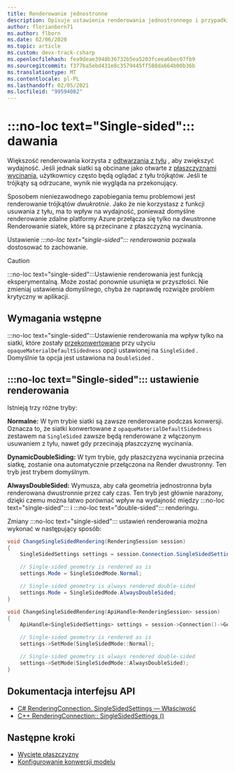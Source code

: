 ```yaml
---
title: Renderowanie jednostronne
description: Opisuje ustawienia renderowania jednostronnego i przypadki użycia
author: florianborn71
ms.author: flborn
ms.date: 02/06/2020
ms.topic: article
ms.custom: devx-track-csharp
ms.openlocfilehash: fea9deae3948b36732b5ea5203fceea6bec07fb9
ms.sourcegitcommit: f377ba5ebd431e8c3579445ff588da664b00b36b
ms.translationtype: MT
ms.contentlocale: pl-PL
ms.lasthandoff: 02/05/2021
ms.locfileid: "99594082"
---
```

# <a name="no-loc-textsingle-sided-rendering"></a>:::no-loc text="Single-sided"::: dawania

Większość renderowania korzysta z [odtwarzania z tyłu](https://en.wikipedia.org/wiki/Back-face_culling) , aby zwiększyć wydajność. Jeśli jednak siatki są obcinane jako otwarte z [płaszczyznami wycinania](cut-planes.md), użytkownicy często będą oglądać z tyłu trójkątów. Jeśli te trójkąty są odrzucane, wynik nie wygląda na przekonujący.

Sposobem nieniezawodnego zapobiegania temu problemowi jest renderowanie trójkątów *dwukrotnie*. Jako że nie korzystasz z funkcji usuwania z tyłu, ma to wpływ na wydajność, ponieważ domyślne renderowanie zdalne platformy Azure przełącza się tylko na dwustronne Renderowanie siatek, które są przecinane z płaszczyzną wycinania.

Ustawienie *:::no-loc text="single-sided"::: renderowania* pozwala dostosować to zachowanie.

> [!CAUTION]
> :::no-loc text="single-sided":::Ustawienie renderowania jest funkcją eksperymentalną. Może zostać ponownie usunięta w przyszłości. Nie zmieniaj ustawienia domyślnego, chyba że naprawdę rozwiąże problem krytyczny w aplikacji.

## <a name="prerequisites"></a>Wymagania wstępne

:::no-loc text="single-sided":::Ustawienie renderowania ma wpływ tylko na siatki, które zostały [przekonwertowane](../../how-tos/conversion/configure-model-conversion.md) przy użyciu `opaqueMaterialDefaultSidedness` opcji ustawionej na `SingleSided` . Domyślnie ta opcja jest ustawiona na `DoubleSided` .

## <a name="no-loc-textsingle-sided-rendering-setting"></a>:::no-loc text="Single-sided"::: ustawienie renderowania

Istnieją trzy różne tryby:

**Normalne:** W tym trybie siatki są zawsze renderowane podczas konwersji. Oznacza to, że siatki konwertowane z `opaqueMaterialDefaultSidedness` zestawem na `SingleSided` zawsze będą renderowane z włączonym usuwaniem z tyłu, nawet gdy przecinają płaszczyznę wycinania.

**DynamicDoubleSiding:** W tym trybie, gdy płaszczyzna wycinania przecina siatkę, zostanie ona automatycznie przełączona na Render dwustronny. Ten tryb jest trybem domyślnym.

**AlwaysDoubleSided:** Wymusza, aby cała geometria jednostronna była renderowana dwustronnie przez cały czas. Ten tryb jest głównie narażony, dzięki czemu można łatwo porównać wpływ na wydajność między :::no-loc text="single-sided"::: i :::no-loc text="double-sided"::: renderingu.

Zmiany :::no-loc text="single-sided"::: ustawień renderowania można wykonać w następujący sposób:

```cs
void ChangeSingleSidedRendering(RenderingSession session)
{
    SingleSidedSettings settings = session.Connection.SingleSidedSettings;

    // Single-sided geometry is rendered as is
    settings.Mode = SingleSidedMode.Normal;

    // Single-sided geometry is always rendered double-sided
    settings.Mode = SingleSidedMode.AlwaysDoubleSided;
}
```

```cpp
void ChangeSingleSidedRendering(ApiHandle<RenderingSession> session)
{
    ApiHandle<SingleSidedSettings> settings = session->Connection()->GetSingleSidedSettings();

    // Single-sided geometry is rendered as is
    settings->SetMode(SingleSidedMode::Normal);

    // Single-sided geometry is always rendered double-sided
    settings->SetMode(SingleSidedMode::AlwaysDoubleSided);
}
```

## <a name="api-documentation"></a>Dokumentacja interfejsu API

* [C# RenderingConnection. SingleSidedSettings — Właściwość](/dotnet/api/microsoft.azure.remoterendering.renderingconnection.singlesidedsettings)
* [C++ RenderingConnection:: SingleSidedSettings ()](/cpp/api/remote-rendering/renderingconnection#singlesidedsettings)

## <a name="next-steps"></a>Następne kroki

* [Wycięte płaszczyzny](cut-planes.md)
* [Konfigurowanie konwersji modelu](../../how-tos/conversion/configure-model-conversion.md)